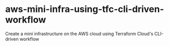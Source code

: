 # aws-mini-infra-using-tfc-cli-driven-workflow
Create a mini infrastructure on the AWS cloud using Terraform Cloud's CLI-driven workflow
